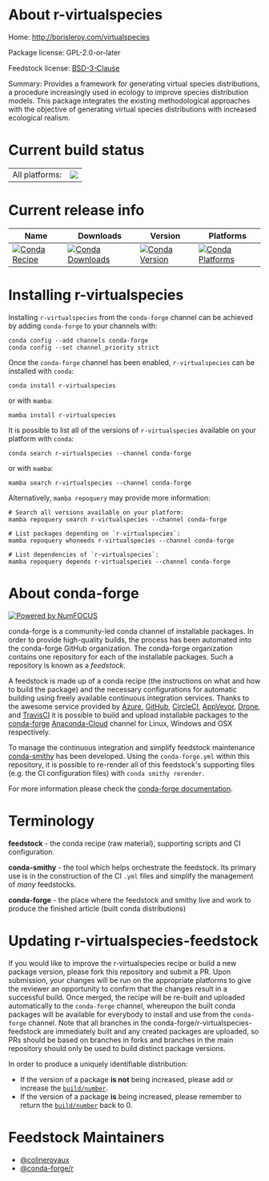 About r-virtualspecies
======================

Home: http://borisleroy.com/virtualspecies

Package license: GPL-2.0-or-later

Feedstock license: [BSD-3-Clause](https://github.com/conda-forge/r-virtualspecies-feedstock/blob/main/LICENSE.txt)

Summary: Provides a framework for generating virtual species distributions, a procedure increasingly used in ecology to improve species distribution models. This package integrates the existing methodological approaches with the objective of generating virtual species distributions with increased ecological realism.

Current build status
====================


<table><tr><td>All platforms:</td>
    <td>
      <a href="https://dev.azure.com/conda-forge/feedstock-builds/_build/latest?definitionId=12272&branchName=main">
        <img src="https://dev.azure.com/conda-forge/feedstock-builds/_apis/build/status/r-virtualspecies-feedstock?branchName=main">
      </a>
    </td>
  </tr>
</table>

Current release info
====================

| Name | Downloads | Version | Platforms |
| --- | --- | --- | --- |
| [![Conda Recipe](https://img.shields.io/badge/recipe-r--virtualspecies-green.svg)](https://anaconda.org/conda-forge/r-virtualspecies) | [![Conda Downloads](https://img.shields.io/conda/dn/conda-forge/r-virtualspecies.svg)](https://anaconda.org/conda-forge/r-virtualspecies) | [![Conda Version](https://img.shields.io/conda/vn/conda-forge/r-virtualspecies.svg)](https://anaconda.org/conda-forge/r-virtualspecies) | [![Conda Platforms](https://img.shields.io/conda/pn/conda-forge/r-virtualspecies.svg)](https://anaconda.org/conda-forge/r-virtualspecies) |

Installing r-virtualspecies
===========================

Installing `r-virtualspecies` from the `conda-forge` channel can be achieved by adding `conda-forge` to your channels with:

```
conda config --add channels conda-forge
conda config --set channel_priority strict
```

Once the `conda-forge` channel has been enabled, `r-virtualspecies` can be installed with `conda`:

```
conda install r-virtualspecies
```

or with `mamba`:

```
mamba install r-virtualspecies
```

It is possible to list all of the versions of `r-virtualspecies` available on your platform with `conda`:

```
conda search r-virtualspecies --channel conda-forge
```

or with `mamba`:

```
mamba search r-virtualspecies --channel conda-forge
```

Alternatively, `mamba repoquery` may provide more information:

```
# Search all versions available on your platform:
mamba repoquery search r-virtualspecies --channel conda-forge

# List packages depending on `r-virtualspecies`:
mamba repoquery whoneeds r-virtualspecies --channel conda-forge

# List dependencies of `r-virtualspecies`:
mamba repoquery depends r-virtualspecies --channel conda-forge
```


About conda-forge
=================

[![Powered by
NumFOCUS](https://img.shields.io/badge/powered%20by-NumFOCUS-orange.svg?style=flat&colorA=E1523D&colorB=007D8A)](https://numfocus.org)

conda-forge is a community-led conda channel of installable packages.
In order to provide high-quality builds, the process has been automated into the
conda-forge GitHub organization. The conda-forge organization contains one repository
for each of the installable packages. Such a repository is known as a *feedstock*.

A feedstock is made up of a conda recipe (the instructions on what and how to build
the package) and the necessary configurations for automatic building using freely
available continuous integration services. Thanks to the awesome service provided by
[Azure](https://azure.microsoft.com/en-us/services/devops/), [GitHub](https://github.com/),
[CircleCI](https://circleci.com/), [AppVeyor](https://www.appveyor.com/),
[Drone](https://cloud.drone.io/welcome), and [TravisCI](https://travis-ci.com/)
it is possible to build and upload installable packages to the
[conda-forge](https://anaconda.org/conda-forge) [Anaconda-Cloud](https://anaconda.org/)
channel for Linux, Windows and OSX respectively.

To manage the continuous integration and simplify feedstock maintenance
[conda-smithy](https://github.com/conda-forge/conda-smithy) has been developed.
Using the ``conda-forge.yml`` within this repository, it is possible to re-render all of
this feedstock's supporting files (e.g. the CI configuration files) with ``conda smithy rerender``.

For more information please check the [conda-forge documentation](https://conda-forge.org/docs/).

Terminology
===========

**feedstock** - the conda recipe (raw material), supporting scripts and CI configuration.

**conda-smithy** - the tool which helps orchestrate the feedstock.
                   Its primary use is in the construction of the CI ``.yml`` files
                   and simplify the management of *many* feedstocks.

**conda-forge** - the place where the feedstock and smithy live and work to
                  produce the finished article (built conda distributions)


Updating r-virtualspecies-feedstock
===================================

If you would like to improve the r-virtualspecies recipe or build a new
package version, please fork this repository and submit a PR. Upon submission,
your changes will be run on the appropriate platforms to give the reviewer an
opportunity to confirm that the changes result in a successful build. Once
merged, the recipe will be re-built and uploaded automatically to the
`conda-forge` channel, whereupon the built conda packages will be available for
everybody to install and use from the `conda-forge` channel.
Note that all branches in the conda-forge/r-virtualspecies-feedstock are
immediately built and any created packages are uploaded, so PRs should be based
on branches in forks and branches in the main repository should only be used to
build distinct package versions.

In order to produce a uniquely identifiable distribution:
 * If the version of a package **is not** being increased, please add or increase
   the [``build/number``](https://docs.conda.io/projects/conda-build/en/latest/resources/define-metadata.html#build-number-and-string).
 * If the version of a package **is** being increased, please remember to return
   the [``build/number``](https://docs.conda.io/projects/conda-build/en/latest/resources/define-metadata.html#build-number-and-string)
   back to 0.

Feedstock Maintainers
=====================

* [@colineroyaux](https://github.com/colineroyaux/)
* [@conda-forge/r](https://github.com/conda-forge/r/)

